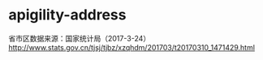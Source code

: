 # apigility-address
省市区数据来源：国家统计局（2017-3-24）
http://www.stats.gov.cn/tjsj/tjbz/xzqhdm/201703/t20170310_1471429.html